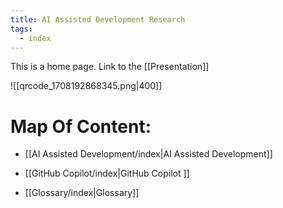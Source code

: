 ```yaml
---
title: AI Assisted Development Research
tags:
  - index
---
```

This is a home page.
Link to the [[Presentation]]

![[qrcode_1708192868345.png|400]]

# Map Of Content:

- [[AI Assisted Development/index|AI Assisted Development]]

- [[GitHub Copilot/index|GitHub Copilot ]]

- [[Glossary/index|Glossary]]
